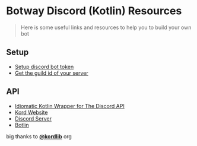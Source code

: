 # Botway Discord (Kotlin) Resources

> Here is some useful links and resources to help you to build your own bot

## Setup

- [Setup discord bot token](https://github.com/abdfnx/botway/discussions/4)
- [Get the guild id of your server](https://github.com/abdfnx/botway/discussions/4#discussioncomment-2653737)

## API

- [Idiomatic Kotlin Wrapper for The Discord API](https://github.com/kordlib/kord)
- [Kord Website](https://kordlib.github.io/kord)
- [Discord Server](https://discord.gg/6jcx5ev)
- [Botlin](https://github.com/botwayorg/discord-kotlin/blob/main/app/src/main/kotlin/botway/Botway.kt)

big thanks to [**@kordlib**](https://github.com/kordlib) org
